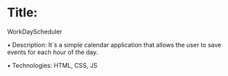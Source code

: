 #  Title:
WorkDayScheduler

• Description:
It`s a simple calendar application that allows the user to save events for each hour of the day.

• Technologies:
HTML, CSS, JS
